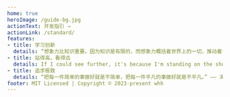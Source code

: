 ```yaml
---
home: true
heroImage: /guide-bg.jpg
actionText: 开发指引 →
actionLink: /standard/
features:
- title: 学习创新
  details: “想象力比知识重要。因为知识是有限的，而想象力概括着世界上的一切，推动着世界的进步，并且是知识进化的源泉。”—— 阿尔伯特·爱因斯坦
- title: 站得高，看得远
  details: If I could see further, it's because I'm standing on the shoulders of giants. —— 如果说我能看得比别人远，那是因为我站在巨人的肩膀上。
- title: 追求极致
  details: “把每一件简单的事做好就是不简单，把每一件平凡的事做好就是不平凡。” —— 海尔总裁张瑞敏
footer: MIT Licensed | Copyright © 2023-present whh
---
```

